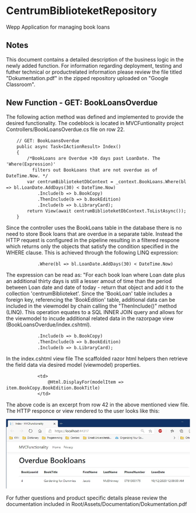 # CentrumBiblioteketRepository
Wepp Application for managing book loans

## Notes

This document contains a detailed description of the business logic in the newly added function.
For information regarding deployment, testing and futher technical or productrelated information please review 
the file titled "Dokumentation.pdf" in the zipped repository uploaded on "Google Classroom".

## New Function - GET: BookLoansOverdue

The following action method was defined and implemented to provide the desired functionality.
The codeblock is located in MVCFuntionality project Controllers/BookLoansOverdue.cs file on row 22.

        // GET: BookLoansOverdue
        public async Task<IActionResult> Index()
        {
            /*BookLoans are Overdue +30 days past LoanDate. The 'Where(Expression)' 
              filters out BookLoans that are not overdue as of DateTime.Now. */
            var centrumBiblioteketDbContext = _context.BookLoans.Where(bl => bl.LoanDate.AddDays(30) < DateTime.Now)
                .Include(b => b.BookCopy)
                .ThenInclude(b => b.BookEdition)
                .Include(b => b.LibraryCard);
            return View(await centrumBiblioteketDbContext.ToListAsync());
        }
        
Since the controller uses the BookLoans table in the database there is no need to store Book loans that are overdue in a separate table. Instead the HTTP request is configured in the pipeline resulting in a filtered respone which returns only the objects that satisfy the condition specified in the WHERE clause. This is achieved through the following LINQ expression:

                .Where(bl => bl.LoanDate.AddDays(30) < DateTime.Now) 
                
The expression can be read as: "For each book loan where Loan date plus an additional thirty days is still a lesser amout of time than the period between Loan date and date of today - return that object and add it to the collection 'centrumBiblioteket'.
Since the 'BookLoan' table includes a foreign key, referencing the 'BookEdition' table, additional data can be included in the viewmodel by chain calling the "ThenInclude()" method (LINQ). This operation equates to a SQL INNER JOIN query and allows for the viewmodel to incude additional related data in the razorpage view (BookLoansOverdue/index.cshtml). 

                .Include(b => b.BookCopy)
                .ThenInclude(b => b.BookEdition)
                .Include(b => b.LibraryCard);

In the index.cshtml view file The scaffolded razor html helpers then retrieve the field data via desired model (viewmodel) properties.

                <td>
                    @Html.DisplayFor(modelItem => item.BookCopy.BookEdition.BookTitle)
                </td>

The above code is an excerpt from row 42 in the above mentioned view file. The HTTP responce or view rendered to the user looks like this:

![Endresult example image](Assets/Images/OverdueBookLoans.png)
 
For futher questions and product specific details please review the documentation included in Root/Assets/Documentation/Dokumentation.pdf

